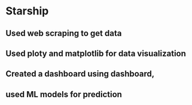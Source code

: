 # Starship
## Used web scraping to get data
## Used ploty and matplotlib for data visualization
## Created a dashboard using dashboard,
## used ML models for prediction
